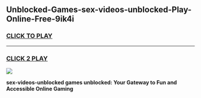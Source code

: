 
## Unblocked-Games-sex-videos-unblocked-Play-Online-Free-9ik4i
<h3>
<a href="https://premium76.site?title=sex-videos-unblocked&ref=26A">CLICK TO PLAY</a></h3>
<hr>

<h3>
<a href="https://premium76.site?title=sex-videos-unblocked&ref=26A">CLICK 2 PLAY</a>
  
</h3>

<a href="https://premium76.site?title=sex-videos-unblocked&ref=26A"><img src="https://clearcache.store/games.png"></a>


**sex-videos-unblocked games unblocked: Your Gateway to Fun and Accessible Online Gaming**
